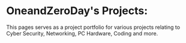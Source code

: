 # OneandZeroDay's Projects: 
This pages serves as a project portfolio for various projects relating to Cyber Security, Networking, PC Hardware, Coding and more. 
